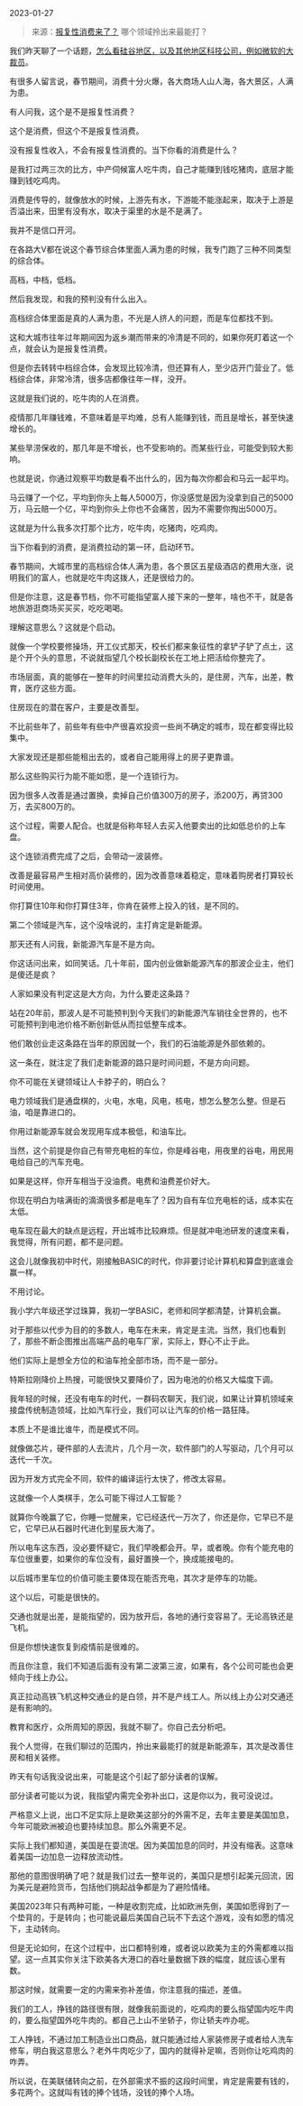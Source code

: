 2023-01-27

> 来源：[报复性消费来了？](http://mp.weixin.qq.com/s?__biz=MzU0MjYwNDU2Mw==&mid=2247509462&idx=1&sn=3848e830e2e16f7c814b8ef958e18fc5&chksm=fb1ac9aacc6d40bc4f660f3ca10e19951608d8e08cfa12727f9aa61d0660a8819f2979739ef6&scene=27#wechat_redirect)
> 哪个领域拎出来最能打？

我们昨天聊了一个话题，[怎么看硅谷地区，以及其他地区科技公司，例如微软的大裁员](http://mp.weixin.qq.com/s?__biz=MzU0MjYwNDU2Mw==&mid=2247509454&idx=1&sn=bd9c80480c2630ed8f30f757003eda4a&chksm=fb1ac9b2cc6d40a47188053b2a5982c658f30a4d8994155414225e6db907feaaedc904020a2d&scene=21#wechat_redirect)。  

有很多人留言说，春节期间，消费十分火爆，各大商场人山人海，各大景区，人满为患。  

有人问我，这个是不是报复性消费？  

这个是消费，但这个不是报复性消费。

没有报复性收入，不会有报复性消费的。当下你看的消费是什么？  

是我打过两三次的比方，中产伺候富人吃牛肉，自己才能赚到钱吃猪肉，底层才能赚到钱吃鸡肉。

消费是传导的，就像放水的时候，上游先有水，下游能不能涨起来，取决于上游是否溢出来，田里有没有水，取决于渠里的水是不是满了。  

我并不是信口开河。  

在各路大V都在说这个春节综合体里面人满为患的时候，我专门跑了三种不同类型的综合体。

高档，中档，低档。

然后我发现，和我的预判没有什么出入。  

高档综合体里面是真的人满为患，不光是人挤人的问题，而是车位都找不到。  

这和大城市往年过年期间因为返乡潮而带来的冷清是不同的，如果你死盯着这一个点，就会认为是报复性消费。  

但是你去转转中档综合体，会发现比较冷清，但还算有人，至少店开门营业了。低档综合体，非常冷清，很多店都像往年一样，没开。  

这就是我们说的，吃牛肉的人在消费。  

疫情那几年赚钱难，不意味着是平均难，总有人能赚到钱，而且是增长，甚至快速增长的。  

某些旱涝保收的，那几年是不增长，也不受影响的。而某些行业，可能受到较大影响。

也就是说，你通过观察平均数是看不出什么的，因为每次你都会和马云一起平均。  

马云赚了一个亿，平均到你头上每人5000万，你没感觉是因为没拿到自己的5000万，马云赔一个亿，平均到你头上你也不会痛苦，因为不需要你掏出5000万。  

这就是为什么我多次打那个比方，吃牛肉，吃猪肉，吃鸡肉。  

当下你看到的消费，是消费拉动的第一环，启动环节。  

春节期间，大城市里的高档综合体人满为患，各个景区五星级酒店的费用大涨，说明我们的富人，也就是吃牛肉这拨人，还是很给力的。

但是你注意，这是春节档，你不可能指望富人接下来的一整年，啥也不干，就是各地旅游逛商场买买买，吃吃喝喝。  

理解这意思么？这就是个启动。  

就像一个学校要修操场，开工仪式那天，校长们都来象征性的拿铲子铲了点土，这是个开个头的意思，不说就指望几个校长副校长在工地上把活给你整完了。  

市场层面，真的能够在一整年的时间里拉动消费大头的，是住房，汽车，出差，教育，医疗这些方面。  

住房现在的潜在客户，主要是改善型。

不比前些年了，前些年有些中产很喜欢投资一些尚不确定的城市，现在都变得比较集中。

大家发现还是那些能租出去的，或者自己能用得上的房子更靠谱。  

那么这些购买行为能不能如愿，是一个连锁行为。  

因为很多人改善是通过置换，卖掉自己价值300万的房子，添200万，再贷300万，去买800万的。

这个过程，需要人配合。也就是俗称年轻人去买入他要卖出的比如低总价的上车盘。  

这个连锁消费完成了之后，会带动一波装修。  

改善是最容易产生相对高价装修的，因为改善意味着稳定，意味着购房者打算较长时间使用。  

你打算住10年和你打算住3年，你肯在装修上投入的钱，是不同的。  

第二个领域是汽车，这个没啥说的，主打肯定是新能源。

那天还有人问我，新能源汽车是不是方向。  

你这话问出来，如同笑话。几十年前，国内创业做新能源汽车的那波企业主，他们是傻还是疯？

人家如果没有判定这是大方向，为什么要走这条路？  

站在20年前，那波人是不可能预判到今天我们的新能源汽车销往全世界的，也不可能预判到电池价格不断创新低从而拉低整车成本。

他们敢创业走这条路在当年的原因就一个，我们的石油能源是外部依赖的。  

这一条在，就注定了我们走新能源的路只是时间问题，不是方向问题。  

你不可能在关键领域让人卡脖子的，明白么？  

电力领域我们是通盘棋的，火电，水电，风电，核电，想怎么整怎么整。但是石油，咱是靠进口的。  

你用过新能源车就会发现用车成本极低，和油车比。  

当然，这个前提是你自己有带充电桩的车位，你是峰谷电，用夜里的谷电，用民用电给自己的汽车充电。  

如果是这样，你开车相当于没油费。电费和油费差价好大。

你现在明白为啥满街的滴滴很多都是电车了？因为自有车位充电桩的话，成本实在太低。  

电车现在最大的缺点是远程，开出城市比较麻烦。但是就冲电池研发的速度来看，我觉得，所有问题，都不是问题。

这会儿就像我初中时代，刚接触BASIC的时代，你非要讨论计算机和算盘到底谁会赢一样。  

不用讨论。

我小学六年级还学过珠算，我初一学BASIC，老师和同学都清楚，计算机会赢。

对于那些以代步为目的的多数人，电车在未来，肯定是主流。当然，我们也看到了，那些不断企图推出高端产品的电车厂家，实际上，野心不止于此。

他们实际上是想全方位的和油车抢全部市场，而不是一部分。  

特斯拉刚降价上热搜，可能很快又要降价了，因为电池的价格又大幅度下调。  

我年轻的时候，还没有电车的时代，一群码农聊天，我们说，如果让计算机领域来接盘传统制造领域，比如汽车行业，我们可以让汽车的价格一路狂降。  

本质上不是谁比谁牛，而是模式不同。  

就像做芯片，硬件部的人去流片，几个月一次，软件部门的人写驱动，几个月可以迭代一千次。  

因为开发方式完全不同，软件的编译运行太快了，修改太容易。  

这就像一个人类棋手，怎么可能下得过人工智能？  

就算你今晚赢了它，你睡一觉醒来，它已经迭代一万次了，你还是你，它早已不是它，它早已从石器时代进化到星辰大海了。

所以电车这东西，没必要怀疑它，我们早晚都会开。早，或者晚。你有个能充电的车位很重要，如果你的车位没有，最好置换一个，换成能接电的。  

以后城市里车位的价值可能主要体现在能否充电，其次才是停车的功能。  

这个以后，可能是很快的。  

交通也就是出差，是能指望的，因为放开后，各地的通行变容易了。无论高铁还是飞机。  

但是你想快速恢复到疫情前是很难的。  

而且你注意，我们不知道后面有没有第二波第三波，如果有，各个公司可能也会更倾向于线上办公。  

真正拉动高铁飞机这种交通业的是白领，并不是产线工人。所以线上办公对交通还是有影响的。  

教育和医疗，众所周知的原因，我就不聊了。你自己去分析吧。

我个人觉得，在我们聊过的范围内，拎出来最能打的就是新能源车，其次是改善住房和相关装修。

昨天有句话我没说出来，可能是这个引起了部分读者的误解。

部分读者可能以为说，我指望内需完全弥补出口，这是你以为，我可没说过。

严格意义上说，出口不足实际上是欧美这部分的外需不足，去年主要是美国加息，今年可能欧洲被迫也要持续加息。那么外需更不足。  

实际上我们都知道，美国是在耍流氓。因为美国加息的同时，并没有缩表。这意味着美国一边加息一边释放流动性。

那他的意图很明确了吧？就是我们过去一整年说的，美国只是想引起美元回流，因为美元是避险货币，包括他们挑起战争都是为了避险情绪。  

美国2023年只有两种可能，一种是收割完成，比如欧洲先倒，美国如愿得到了一个垫背的，于是转向；也可能说最后美国自己玩不下去这个游戏，没有如愿的情况下，主动转向。  

但是无论如何，在这个过程中，出口都特别难，或者说以欧美为主的外需都难以指望。这一点其实你关注下欧美各大港口的吞吐量数据下跌的幅度，就应该心里有数。  

那这时候，就需要一定的内需来弥补差值，你注意我的描述，差值。

我们的工人，挣钱的路径很有限，就像我前面说的，吃鸡肉的要么指望国内吃牛肉的，要么指望国外吃牛肉的。都自己上山不坐轿子，你让轿夫咋办呢。  

工人挣钱，不通过加工制造业出口商品，就只能通过给人家装修房子或者给人洗车修车，明白我这意思么？老外牛肉吃少了，国内的就得补足嘛，否则你让吃鸡肉的咋弄。

所以说，在美联储转向之前，在外部需求不振的这段时间里，肯定是需要有钱的，多花两个。这就叫有钱的捧个钱场，没钱的捧个人场。

